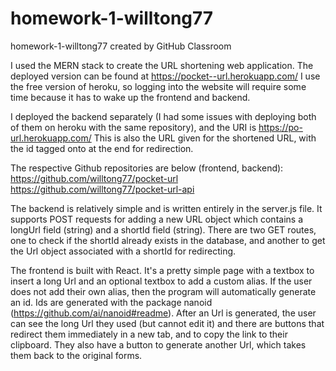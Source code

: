 # homework-1-willtong77
homework-1-willtong77 created by GitHub Classroom

I used the MERN stack to create the URL shortening web application. The deployed version can be found at
https://pocket--url.herokuapp.com/
I use the free version of heroku, so logging into the website will require some time because it has to wake up the frontend and backend.

I deployed the backend separately (I had some issues with deploying both of them on heroku with the same repository), and the URI is
https://po-url.herokuapp.com/
This is also the URL given for the shortened URL, with the id tagged onto at the end for redirection.

The respective Github repositories are below (frontend, backend):
https://github.com/willtong77/pocket-url
https://github.com/willtong77/pocket-url-api

The backend is relatively simple and is written entirely in the server.js file. It supports POST requests for adding a new URL object which contains a longUrl field
(string) and a shortId field (string). There are two GET routes, one to check if the shortId already exists in the database, and another to get the Url object
associated with a shortId for redirecting.

The frontend is built with React. It's a pretty simple page with a textbox to insert a long Url and an optional textbox to add a custom alias. If the user does
not add their own alias, then the program will automatically generate an id. Ids are generated with the package nanoid (https://github.com/ai/nanoid#readme).
After an Url is generated, the user can see the long Url they used (but cannot edit it) and there are buttons that redirect them immediately in a new tab,
and to copy the link to their clipboard. They also have a button to generate another Url, which takes them back to the original forms.
